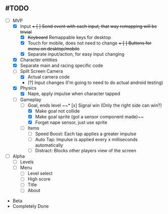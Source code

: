 #TODO
-----

* [ ] MVP
    - [x] Input
        ~~+ [ ] Send event with each input, that way remapping will be trivial~~
        + [x] ~~Keyboard~~ Remappable keys for desktop
        + [x] Touch for mobile, does not need to change
        ~~+ [ ] Buttons for menu on desktop/mobile~~
        + [x] Separate input/action, for easy input changing
    - [x] Character entities
    - [x] Separate main and racing specific code
    - [ ] Split Screen Camera
        + [x] Actual camera code      
        + [?] Input changes (I'm going to need to do actual android testing)
    - [x] Physics
        + [x] Nape, apply impulse when character tapped
    - [ ] Gameplay
        + [ ] Goal, ends level
            ~~* [x] Signal win (Only the right side can win?)
            * [x] Make goal not collide 
            * [x] Make goal sprite (got a sensor component made)~~
            * [x] Forget nape sensor, just use sprite 
        + [ ] Items
            * [ ] Speed Boost: Each tap applies a greater impulse
            * [ ] Auto Tap: Impulse is applied every x milliseconds automatically
            * [ ] Distract: Blocks other players view of the screen
* [ ] Alpha
    - [ ] Levels
    - [ ] Menu
        + [ ] Level select
        + [ ] High score
        + [ ] Title
        + [ ] About
* Beta
* Completely Done